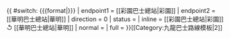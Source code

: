 {{ #switch: {{{format|}}}
  | endpoint1 = [[彩園巴士總站|彩園]]
  | endpoint2 = [[華明巴士總站|華明]]
  | direction = 0
  | status =
  | inline = [[彩園巴士總站|彩園]] ↺ [[華明巴士總站|華明]]
  | normal =
  | full =
}}<noinclude>[[Category:九龍巴士路線模板|2]]</noinclude>